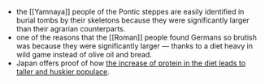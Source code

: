 * the [[Yamnaya]] people of the Pontic steppes are easily identified in burial tombs by their skeletons because they were significantly larger than their agrarian counterparts. 
* one of the reasons that the [[Roman]] people found Germans so brutish was because they were significantly larger — thanks to a diet heavy in wild game instead of olive oil and bread. 
* Japan offers proof of how [the increase of protein in the diet leads to taller and huskier populace](https://www.nytimes.com/1970/05/17/archives/taller-and-huskier-young-japanese-are-attributed-to-increase-of.html). 